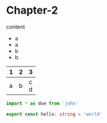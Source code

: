 # Chapter-2
content

- a
- a  
 - b
 - b


 |1|2|3|
 |:--|:--|:--|
 |a|b|c<br/>d|

 ```typescript
 import * as doe from 'john'

 export const hello: string = 'world'
 ```

 